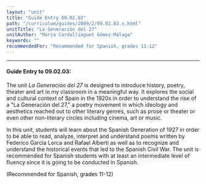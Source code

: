 ```yaml
---
layout: "unit"
title: "Guide Entry 09.02.03"
path: "/curriculum/guides/2009/2/09.02.03.x.html"
unitTitle: "La Generación del 27"
unitAuthor: "María Cardalliaguet Gómez-Málaga"
keywords: ""
recommendedFor: "Recommended for Spanish, grades 11-12"
---
```

<body>
<hr/>
 <h4>
  Guide Entry to 09.02.03:
 </h4>
 The unit
 <i>
  La Generación del 27
 </i>
 is designed to introduce history, poetry, theater and art in my classroom in a meaningful way. It explores the social and cultural context of Spain in the 1920s in order to understand the rise of a "La Generación del 27," a poetry movement in which ideology and aesthetics reached out to other literary genres, such as prose or theater or even other non-literary circles including cinema, art or music.
<p>
  In this unit, students will learn about the Spanish Generation of 1927 in order to be able to read, analyze, interpret and understand poems written by Federico García Lorca and Rafael Alberti as well as to recognize and understand the historical events that led to the Spanish Civil War. The unit is recommended for Spanish students with at least an intermediate level of fluency since it is going to be conducted in Spanish.
 </p>
<p>
  (Recommended for Spanish, grades 11-12)
 </p>


</body>